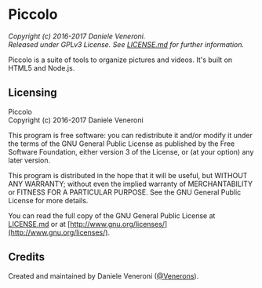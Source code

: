 # Piccolo

_Copyright (c) 2016-2017 Daniele Veneroni._  
_Released under GPLv3 License. See [LICENSE.md](LICENSE.md) for further information._

Piccolo is a suite of tools to organize pictures and videos. It's built on HTML5 and Node.js.

## Licensing

Piccolo  
Copyright (c) 2016-2017 Daniele Veneroni  

This program is free software: you can redistribute it and/or modify it under the terms of the GNU General Public License as published by the Free Software Foundation, either version 3 of the License, or (at your option) any later version.  

This program is distributed in the hope that it will be useful, but WITHOUT ANY WARRANTY; without even the implied warranty of
MERCHANTABILITY or FITNESS FOR A PARTICULAR PURPOSE. See the GNU General Public License for more details.  

You can read the full copy of the GNU General Public License at [LICENSE.md](LICENSE.md) or at [http://www.gnu.org/licenses/](http://www.gnu.org/licenses/).  

## Credits

Created and maintained by Daniele Veneroni ([@Venerons](http://twitter.com/Venerons)).

